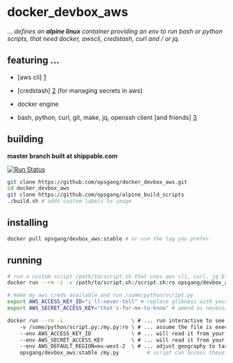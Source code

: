 [1]: http://docs.aws.amazon.com/cli/latest/reference "use aws apis from cmd line"
[2]: https://github.com/fugue/credstash "credstash - store and retrieve secrets in aws"
[3]: https://github.com/opsgang/alpine_build_scripts/blob/master/install_essentials.sh "common GNU tools useful for automation"
# docker\_devbox_aws
_... defines an **alpine linux** container providing an env to run bash or_
_python scripts, that need docker, awscli, credstash, curl and / or jq._

## featuring ...

* [aws cli] [1]

* [credstash] [2] (for managing secrets in aws)

* docker engine

* bash, python, curl, git, make, jq, openssh client [and friends] [3]

## building

**master branch built at shippable.com**

[![Run Status](https://api.shippable.com/projects/589464f08d80360f008b754e/badge?branch=master)](https://app.shippable.com/projects/589464f08d80360f008b754e)

```bash
git clone https://github.com/opsgang/docker_devbox_aws.git
cd docker_devbox_aws
git clone https://github.com/opsgang/alpine_build_scripts
./build.sh # adds custom labels to image
```

## installing

```bash
docker pull opsgang/devbox_aws:stable # or use the tag you prefer
```

## running

```bash
# run a custom script /path/to/script.sh that uses aws cli, curl, jq blah ...
docker run --rm -i -v /path/to/script.sh:/script.sh:ro opsgang/devbox_aws:stable /script.sh
```

```bash
# make my aws creds available and run /some/python/script.py
export AWS_ACCESS_KEY_ID="i'll-never-tell" # replace glibness with your access key
export AWS_SECRET_ACCESS_KEY="that's-for-me-to-know" # amend as necessary

docker run --rm -i                      \ # ... run interactive to see stdout / stderr
    -v /some/python/script.py:/my.py:ro \ # ... assume the file is executable
    --env AWS_ACCESS_KEY_ID             \ # ... will read it from your env
    --env AWS_SECRET_ACCESS_KEY         \ # ... will read it from your env
    --env AWS_DEFAULT_REGION=eu-west-2  \ # ... adjust geography to taste
    opsgang/devbox_aws:stable /my.py         # script can access these env vars
```
